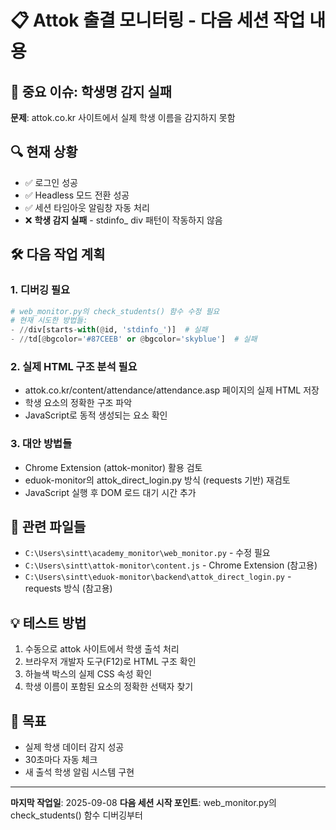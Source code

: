 # 📋 Attok 출결 모니터링 - 다음 세션 작업 내용

## 🔴 중요 이슈: 학생명 감지 실패
**문제**: attok.co.kr 사이트에서 실제 학생 이름을 감지하지 못함

## 🔍 현재 상황
- ✅ 로그인 성공
- ✅ Headless 모드 전환 성공  
- ✅ 세션 타임아웃 알림창 자동 처리
- ❌ **학생 감지 실패** - stdinfo_ div 패턴이 작동하지 않음

## 🛠️ 다음 작업 계획

### 1. 디버깅 필요
```python
# web_monitor.py의 check_students() 함수 수정 필요
# 현재 시도한 방법들:
- //div[starts-with(@id, 'stdinfo_')]  # 실패
- //td[@bgcolor='#87CEEB' or @bgcolor='skyblue']  # 실패
```

### 2. 실제 HTML 구조 분석 필요
- attok.co.kr/content/attendance/attendance.asp 페이지의 실제 HTML 저장
- 학생 요소의 정확한 구조 파악
- JavaScript로 동적 생성되는 요소 확인

### 3. 대안 방법들
- Chrome Extension (attok-monitor) 활용 검토
- eduok-monitor의 attok_direct_login.py 방식 (requests 기반) 재검토
- JavaScript 실행 후 DOM 로드 대기 시간 추가

## 📁 관련 파일들
- `C:\Users\sintt\academy_monitor\web_monitor.py` - 수정 필요
- `C:\Users\sintt\attok-monitor\content.js` - Chrome Extension (참고용)
- `C:\Users\sintt\eduok-monitor\backend\attok_direct_login.py` - requests 방식 (참고용)

## 💡 테스트 방법
1. 수동으로 attok 사이트에서 학생 출석 처리
2. 브라우저 개발자 도구(F12)로 HTML 구조 확인
3. 하늘색 박스의 실제 CSS 속성 확인
4. 학생 이름이 포함된 요소의 정확한 선택자 찾기

## 🎯 목표
- 실제 학생 데이터 감지 성공
- 30초마다 자동 체크
- 새 출석 학생 알림 시스템 구현

---
**마지막 작업일**: 2025-09-08
**다음 세션 시작 포인트**: web_monitor.py의 check_students() 함수 디버깅부터